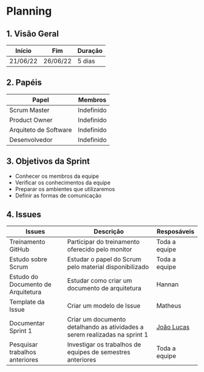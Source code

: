 # Planning

## 1. Visão Geral
<!-- data de inicio da sprint
     data de finalização da sprint
     duraração da sprint
 -->
 Início | Fim | Duração
 ------ | --- | -------
 21/06/22 | 26/06/22 | 5 dias

## 2. Papéis
<!-- Papeis que cada membro exerceu durante essa sprint -->
Papel | Membros
----- | -------
Scrum Master | Indefinido
Product Owner | Indefinido
Arquiteto de Software | Indefinido
Desenvolvedor | Indefinido

## 3. Objetivos da Sprint
<!-- descrever de forma geral o objetivo da sprint -->
* Conhecer os membros da equipe
* Verificar os conhecimentos da equipe
* Preparar os ambientes que utilizaremos
* Definir as formas de comunicação

## 4. Issues
<!-- descrever as issues que definimos para essa sprint e alocar um responsavel por ela -->
Issues | Descrição | Resposáveis
| ----- | -------- | ----------- |
Treinamento GitHub | Participar do treinamento oferecido pelo monitor | Toda a equipe
Estudo sobre Scrum | Estudar o papel do Scrum pelo material disponibilizado | Toda a equipe
Estudo do Documento de Arquitetura | Estudar como criar um documento de arquitetura |Hannan
Template da Issue | Criar um modelo de Issue |Matheus
Documentar Sprint 1 | Criar um documento detalhando as atividades a serem realizadas na sprint 1 | [João Lucas](https://github.com/HacKairos)
Pesquisar trabalhos anteriores | Investigar os trabalhos de equipes de semestres anteriores | Toda a equipe

